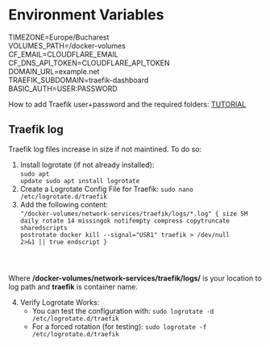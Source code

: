 # Environment Variables

TIMEZONE=Europe/Bucharest </br>
VOLUMES_PATH=/docker-volumes</br>
CF_EMAIL=CLOUDFLARE_EMAIL</br>
CF_DNS_API_TOKEN=CLOUDFLARE_API_TOKEN</br>
DOMAIN_URL=example.net</br>
TRAEFIK_SUBDOMAIN=traefik-dashboard</br>
BASIC_AUTH=USER:PASSWORD</br>

How to add Traefik user+password and the required folders: <a href="https://technotim.live/posts/traefik-3-docker-certificates/">TUTORIAL</a>

## Traefik log 
Traefik log files increase in size if not maintined. To do so: 
1. Install logrotate (if not already installed): </br>
<code>sudo apt update
sudo apt install logrotate</code>
2. Create a Logrotate Config File for Traefik: <code>sudo nano /etc/logrotate.d/traefik</code>
3. Add the following content: </br>
<code>"/docker-volumes/network-services/traefik/logs/*.log" {
    size 5M
    daily
    rotate 14
    missingok
    notifempty
    compress
    copytruncate
    sharedscripts
    postrotate
        docker kill --signal="USR1" traefik > /dev/null 2>&1 || true
    endscript
}
</code>

Where <b>/docker-volumes/network-services/traefik/logs/</b> is your location to log path and <b>traefik</b> is container name.

4. Verify Logrotate Works:
   - You can test the configuration with: <code>sudo logrotate -d /etc/logrotate.d/traefik</code>
   - For a forced rotation (for testing): <code>sudo logrotate -f /etc/logrotate.d/traefik</code>
